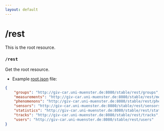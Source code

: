 ```yaml
---
layout: default
---
```


# /rest
This is the root resource.

### `/rest`
Get the root resource.

[root.json]:        https://github.com/enviroCar/enviroCar-server/blob/master/rest/src/main/resources/schema/root.json "root.json"

* Example [root.json] file:

```json
{
    "groups": "http://giv-car.uni-muenster.de:8080/stable/rest/groups",
    "measurements": "http://giv-car.uni-muenster.de:8080/stable/rest/measurements",
    "phenomenons": "http://giv-car.uni-muenster.de:8080/stable/rest/phenomenons",
    "sensors": "http://giv-car.uni-muenster.de:8080/stable/rest/sensors",
    "statistics": "http://giv-car.uni-muenster.de:8080/stable/rest/statistics",
    "tracks": "http://giv-car.uni-muenster.de:8080/stable/rest/tracks",
    "users": "http://giv-car.uni-muenster.de:8080/stable/rest/users"
}
```